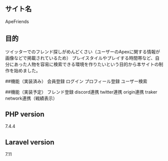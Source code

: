 ## サイト名
ApeFriends

## 目的
ツイッターでのフレンド探しがめんどくさい（ユーザーのApexに関する情報が画像などで掲載されているため）
プレイスタイルやプレイする時間帯など、自分にあった人物を容易に検索できる環境を作りたいという目的から本サイトの制作を始めました。

##機能（実装済み）
会員登録
ログイン
プロフィール登録
ユーザー検索

##機能（実装予定）
フレンド登録
discord連携
twitter連携
origin連携
traker network連携（戦績表示）

## PHP version
7.4.4

## Laravel version
7.11
